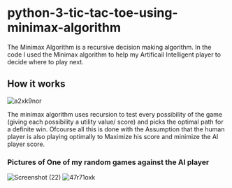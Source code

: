 # python-3-tic-tac-toe-using-minimax-algorithm
The Minimax Algorithm is a recursive decision making algorithm. In the code I used the Minimax algorithm to help my Artificail Intelligent player to decide where to play next.

## How it works 
![a2xk9nor](https://github.com/S-Immanuel01/python-3-tic-tac-toe-minimax-/assets/142397823/91543631-bd18-4454-adcb-084f65840a4b)

The minimax algorithm uses recursion to test every possibility of the game (giving each possibility a utility value/ score) and picks the optimal path for a definite win. Ofcourse all this is done with the Assumption that the human player is also playing optimally to Maximize his score and minimize the AI player score.

### Pictures of One of my random games against the AI player
![Screenshot (22)](https://github.com/S-Immanuel01/python-3-tic-tac-toe-minimax-/assets/142397823/8f1c07e5-4607-4e0a-a9c3-ca59829ed105)
![47r71oxk](https://github.com/S-Immanuel01/python-3-tic-tac-toe-minimax-/assets/142397823/13914b6d-eca2-49b5-98af-9716314d5943)



